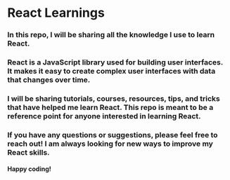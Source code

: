 # React Learnings

### In this repo, I will be sharing all the knowledge I use to learn React.
### React is a JavaScript library used for building user interfaces. It makes it easy to create complex user interfaces with data that changes over time.
### I will be sharing tutorials, courses, resources, tips, and tricks that have helped me learn React. This repo is meant to be a reference point for anyone interested in learning React.
### If you have any questions or suggestions, please feel free to reach out! I am always looking for new ways to improve my React skills.

#### Happy coding!